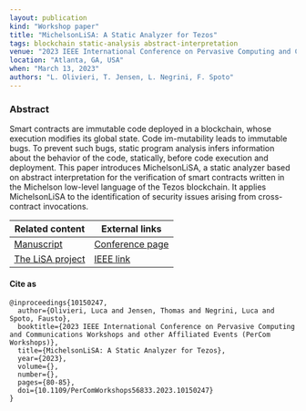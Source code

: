 ```yaml
---
layout: publication
kind: "Workshop paper"
title: "MichelsonLiSA: A Static Analyzer for Tezos"
tags: blockchain static-analysis abstract-interpretation 
venue: "2023 IEEE International Conference on Pervasive Computing and Communications Workshops and other Affiliated Events (PerCom Workshops) (BRAIN 2023)"
location: "Atlanta, GA, USA"
when: "March 13, 2023"
authors: "L. Olivieri, T. Jensen, L. Negrini, F. Spoto"
---
```


### Abstract

Smart contracts are immutable code deployed in a blockchain, whose execution modifies its global state. Code im-mutability leads to immutable bugs. To prevent such bugs, static program analysis infers information about the behavior of the code, statically, before code execution and deployment. This paper introduces MichelsonLiSA, a static analyzer based on abstract interpretation for the verification of smart contracts written in the Michelson low-level language of the Tezos blockchain. It applies MichelsonLiSA to the identification of security issues arising from cross-contract invocations.

<div class="divtable"> 
  <table>
    <thead>
      <tr>
        <th>Related content</th>
        <th>External links</th>
      </tr>
    </thead>
    <tbody>
      <tr>
        <td><a href="{{ site.baseurl }}/manuscripts/BRAIN23.pdf">Manuscript</a></td>
        <td><a href="https://sites.google.com/view/brain-2023/workshop-program">Conference page</a></td>
      </tr>
      <tr>
        <td><a href="{% link projects/lisa.md %}">The LiSA project</a></td>
        <td><a href="https://ieeexplore.ieee.org/abstract/document/10150247">IEEE link</a></td>
      </tr>
    </tbody>
  </table>
</div>

#### Cite as

```
@inproceedings{10150247,
  author={Olivieri, Luca and Jensen, Thomas and Negrini, Luca and Spoto, Fausto},
  booktitle={2023 IEEE International Conference on Pervasive Computing and Communications Workshops and other Affiliated Events (PerCom Workshops)}, 
  title={MichelsonLiSA: A Static Analyzer for Tezos}, 
  year={2023},
  volume={},
  number={},
  pages={80-85},
  doi={10.1109/PerComWorkshops56833.2023.10150247}
}
```
